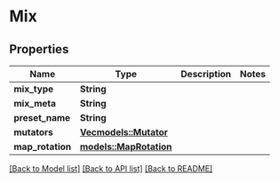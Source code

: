 # Mix

## Properties

Name | Type | Description | Notes
------------ | ------------- | ------------- | -------------
**mix_type** | **String** |  | 
**mix_meta** | **String** |  | 
**preset_name** | **String** |  | 
**mutators** | [**Vec<models::Mutator>**](Mutator.md) |  | 
**map_rotation** | [**models::MapRotation**](MapRotation.md) |  | 

[[Back to Model list]](../README.md#documentation-for-models) [[Back to API list]](../README.md#documentation-for-api-endpoints) [[Back to README]](../README.md)


